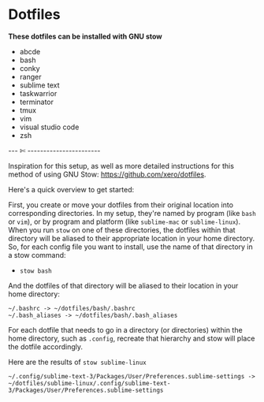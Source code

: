 # Dotfiles  

**These dotfiles can be installed with GNU stow**  
- abcde  
- bash  
- conky  
- ranger  
- sublime text  
- taskwarrior
- terminator  
- tmux  
- vim  
- visual studio code  
- zsh  

--- ✄ -----------------------

Inspiration for this setup, as well as more detailed instructions for this method of using GNU Stow: https://github.com/xero/dotfiles.  

Here's a quick overview to get started:  

First, you create or move your dotfiles from their original location into corresponding directories. In my setup, they're named by program (like `bash` or `vim`), or by program and platform (like `sublime-mac` or `sublime-linux`). When you run `stow` on one of these directories, the dotfiles within that directory will be aliased to their appropriate location in your home directory. So, for each config file you want to install, use the name of that directory in a stow command:  

- `stow bash`  

And the dotfiles of that directory will be aliased to their location in your home directory:  

`~/.bashrc -> ~/dotfiles/bash/.bashrc`  
`~/.bash_aliases -> ~/dotfiles/bash/.bash_aliases`  

For each dotfile that needs to go in a directory (or directories) within the home directory, such as `.config`, recreate that hierarchy and stow will place the dotfile accordingly.  

Here are the results of `stow sublime-linux`  

`~/.config/sublime-text-3/Packages/User/Preferences.sublime-settings -> ~/dotfiles/sublime-linux/.config/sublime-text-3/Packages/User/Preferences.sublime-settings`
